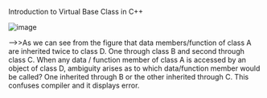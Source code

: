 Introduction to Virtual Base Class in C++

![image](https://github.com/Sumit11Rawat/Object-Oriented-Programming/assets/136540491/e2fec9a7-091f-4e83-9cd7-a02dd3a77609)

-->>As we can see from the figure that data members/function of class A are inherited twice to class D. One through class B and second through class C. When any data / 
    function member of class A is accessed by an object of class D, ambiguity arises as to which data/function member would be called? One inherited through B or the 
    other inherited through C. This confuses compiler and it displays error. 
